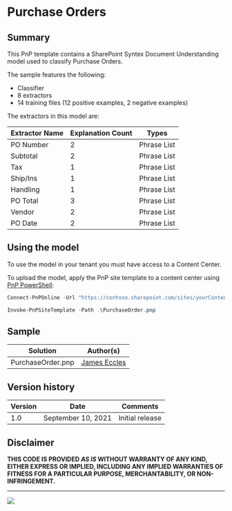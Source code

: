 # Purchase Orders

## Summary

This PnP template contains a SharePoint Syntex Document Understanding model used to classify Purchase Orders.

The sample features the following:

- Classifier
- 8 extractors
- 14 training files (12 positive examples, 2 negative examples)

The extractors in this model are:

Extractor Name|Explanation Count|Types
--------------|-----------------|-----------------
PO Number|2|Phrase List
Subtotal|2|Phrase List
Tax|1|Phrase List
Ship/Ins|1|Phrase List
Handling|1|Phrase List
PO Total|3|Phrase List
Vendor|2|Phrase List
PO Date|2|Phrase List

## Using the model

To use the model in your tenant you must have access to a Content Center.

To upload the model, apply the PnP site template to a content center using [PnP PowerShell](https://pnp.github.io/powershell/):

```powershell
Connect-PnPOnline -Url "https://contoso.sharepoint.com/sites/yourContentCenter"

Invoke-PnPSiteTemplate -Path .\PurchaseOrder.pnp
```

## Sample

Solution|Author(s)
--------|---------
PurchaseOrder.pnp | [James Eccles](https://github.com/JamesEccles)

## Version history

Version|Date|Comments
-------|----|--------
1.0|September 10, 2021 |Initial release

## Disclaimer

**THIS CODE IS PROVIDED *AS IS* WITHOUT WARRANTY OF ANY KIND, EITHER EXPRESS OR IMPLIED, INCLUDING ANY IMPLIED WARRANTIES OF FITNESS FOR A PARTICULAR PURPOSE, MERCHANTABILITY, OR NON-INFRINGEMENT.**

---
<img src="https://telemetry.sharepointpnp.com/syntex-samples/samples/Purchase Order" />
